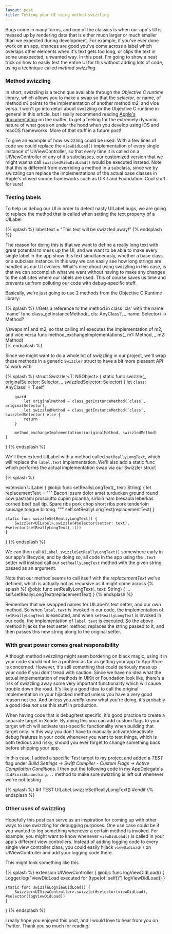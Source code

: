 ```yaml
---
layout: post
title: Testing your UI using method swizzling
---
```


Bugs come in many forms, and one of the classics is when our app's UI is messed up by rendering data that is
either much larger or much smaller than we expected during development. For example, if you've ever done work on an app, chances are good you've come across a label which overlaps other elements when it's text gets too long, or clips the text in some unexpected, unwanted way. In this post, I'm going to show a neat trick on how to easily test the entire UI for this without adding lots of code, using a technique called *method swizzling*.

### Method swizzling

In short, swizzling is a technique available through the *Objective C runtime* library, which allows you to make a swap so that the *selector*, or name, of method *m1* points to the implementation of another method *m2*, and vice versa. I won't go into detail about swizzling or the Objective C runtime in general in this article, but I really recommend reading [Apple's documentation](https://developer.apple.com/library/archive/documentation/Cocoa/Conceptual/ObjCRuntimeGuide/Introduction/Introduction.html#//apple_ref/doc/uid/TP40008048) on the matter, to get a feeling for the extremely dynamic nature of what goes on under the hood when you develop using iOS and macOS frameworks. More of that stuff in a future post!

To give an example of how swizzling could be used: With a few lines of code we could replace the ```viewDidLoad()``` implementation of every single instance of UIViewController, so that every time it is called on a UIViewController or any of it's subclasses, our customized version that we might wanna call ```swizzledViewDidLoad()``` would be executed instead. Note that this is different from overriding a method in a subclass, since we by swizzling can replace the implementations of the actual base classes in Apple's closed source frameworks such as UIKit and Foundation. Cool stuff for sure!

### Testing labels

To help us debug our UI in order to detect nasty UILabel bugs, we are going to replace the method that is called when setting the text property of a UILabel

{% splash %}
label.text = "This text will be swizzled away!"
{% endsplash %}

The reason for doing this is that we want to define a really long text with great potential to mess up the UI, and we want to be able to make every single label in the app show this text simultaneously, whether a base class or a subclass instance. In this way we can easily see how long strings are handled as our UI evolves. What's nice about using swizzling in this case, is that we can accomplish what we want without having to make any changes to the call sites where our labels are used. This of course saves us time and prevents us from polluting our code with debug-specific stuff.

Basically, we're just going to use 2 methods from the Objective C Runtime library:

{% splash %}
//Gets a reference to the method in class 'cls' with the name 'name'
func class_getInstanceMethod(_ cls: AnyClass?,
                           _ name: Selector) -> Method?

//swaps m1 and m2, so that calling m1 executes the implementation of m2, and vice versa
func method_exchangeImplementations(_ m1: Method,
                                  _ m2: Method)                        
{% endsplash %}

Since we might want to do a whole lot of swizzling in our project, we'll wrap these methods in a generic ```Swizzler``` struct to have a bit more pleasant API to work with

{% splash  %}
struct Swizzler<T: NSObject> {
    static func swizzle(_ originalSelector: Selector,
                        _ swizzledSelector: Selector) {
        let `class`: AnyClass! = T.self

        guard
            let originalMethod = class_getInstanceMethod(`class`, originalSelector),
            let swizzledMethod = class_getInstanceMethod(`class`, swizzledSelector) else {
            return
        }

        method_exchangeImplementations(originalMethod, swizzledMethod)
    }
}
{% endsplash %}

We'll then extend UILabel with a method called ```setReallyLongText```, which will replace the ```label.text``` implementation. We'll also add a static func which performs the actual implementation swap via our Swizzler struct  

{% splash %}

extension UILabel {
    @objc func setReallyLongText(_ text: String) {
        let replacementText = """
        Bacon ipsum dolor amet turducken ground round cow
        pastrami prosciutto cupim picanha, sirloin ham
        bresaola leberkas corned beef ball tip. Spare ribs
        pork chop short ribs pork tenderloin sausage
        tongue biltong.
        """
        self.setReallyLongText(replacementText)
    }

    static func swizzleSetReallyLongText() {
        Swizzler<UILabel>.swizzle(#selector(setter: text), #selector(setReallyLongText(_:)))
    }
}
{% endsplash %}

We can then call ```UILabel.swizzleSetReallyLongText()``` somewhere early in our app's lifecycle, and by doing so, all code in the app using the ```.text``` setter will instead call our ```setReallyLongText``` method with the given string passed as an argument.

Note that our method seems to call itself with the *replacementText* we've defined, which is actually not as recursive as it might come across
{% splash %}
@objc func setReallyLongText(_ text: String) {
    ...
    self.setReallyLongText(replacementText)
}
{% endsplash %}

Remember that we swapped names for UILabel's text setter, and our own method. So when ```label.text``` is invoked in our code, the implementation of ```setReallyLongText``` is executed, and when ```setReallyLongText``` is invoked in our code, the implementation of ```label.text``` is executed. So the above method hijacks the text setter method, replaces the string passed to it, and then passes this new string along to the original setter.

### With great power comes great responsibility

Although method swizzling might seem bordering on black magic, using it in your code should not be a problem as far as getting your app to App Store is concerned. However, it's still something that could seriously mess up your code if you don't tread with caution. Since we have no idea what the actual implementation of methods in UIKit or Foundation look like, there's a risk of swizzling away some very important functionality which will cause trouble down the road. It's likely a good idea to call the original implementation in your hijacked method unless you have a very good reason not too. And unless you *really* know what you're doing, it's probably a good idea *not* use this stuff in production.

 When having code that is debug/test specific, it's good practice to create a separate target in Xcode. By doing this you can add custom flags to your target which will activate test-specific functionality when building that target only. In this way you don't have to manually activate/deactivate debug features in your code whenever you want to test things, which is both tedious and risky, should you ever forget to change something back before shipping your app.

 In this case, I added a specific *Test* target to my project and added a *TEST* flag under *Build Settings -> Swift Compiler - Custom Flags -> Active Compilation Conditions*. I then put the following code in my AppDelegate's ```didFinishLaunching...``` method to make sure swizzling is left out whenever we're not testing

{% splash %}
#if TEST
UILabel.swizzleSetReallyLongText()
#endif
{% endsplash %}

### Other uses of swizzling

Hopefully this post can serve as an inspiration for coming up with other ways to use swizzling for debugging purposes. One use case could be if you wanted to log something whenever a certain method is invoked. For example, you might want to know whenever ```viewDidLoad()``` is called in your app's different view controllers. Instead of adding logging code to every single view controller class, you could easily hijack ```viewDidLoad()``` on UIViewController and add your logging code there.

This might look something like this

{% splash  %}
extension UIViewController {
    @objc func logViewDidLoad() {
        Logger.log("viewDidLoad executed for \(type(of: self))")
        logViewDidLoad()
    }

    static func swizzleLogViewDidLoad() {
        Swizzler<UIViewController>.swizzle(#selector(viewDidLoad), #selector(logViewDidLoad))
    }
}
{% endsplash  %}

I really hope you enjoyed this post, and I would love to hear from you on Twitter. Thank you so much for reading!
